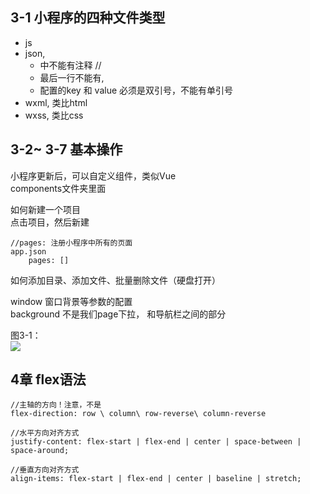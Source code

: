 ## 3-1 小程序的四种文件类型

+ js  
+ json,   
	+ 中不能有注释 // 
	+ 最后一行不能有, 
	+ 配置的key 和 value 必须是双引号，不能有单引号 
+ wxml, 类比html  
+ wxss, 类比css  


## 3-2~ 3-7 基本操作
小程序更新后，可以自定义组件，类似Vue  
components文件夹里面

如何新建一个项目  
点击项目，然后新建

```
//pages: 注册小程序中所有的页面
app.json
	pages: []
```

如何添加目录、添加文件、批量删除文件（硬盘打开）


window 窗口背景等参数的配置  
background 不是我们page下拉， 和导航栏之间的部分

图3-1：  
![](https://github.com/shipskunkun/small-program/blob/master/articles/images/3-1.png?raw=true)





## 4章 flex语法

```
//主轴的方向！注意，不是
flex-direction: row \ column\ row-reverse\ column-reverse

//水平方向对齐方式
justify-content: flex-start | flex-end | center | space-between | space-around;

//垂直方向对齐方式
align-items: flex-start | flex-end | center | baseline | stretch;
```
